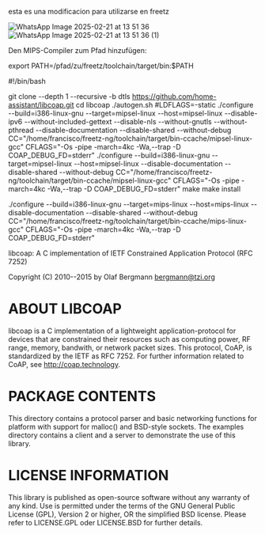esta es una modificacion para utilizarse en freetz


![WhatsApp Image 2025-02-21 at 13 51 36](https://github.com/user-attachments/assets/9c224a59-cada-4b6a-ac37-ed8a97a234ce)
![WhatsApp Image 2025-02-21 at 13 51 36 (1)](https://github.com/user-attachments/assets/cb616299-0412-4ff5-9740-c5da319b0118)




Den MIPS-Compiler zum Pfad hinzufügen:

export PATH=/pfad/zu/freetz/toolchain/target/bin:$PATH


#!/bin/bash

git clone --depth 1 --recursive -b dtls https://github.com/home-assistant/libcoap.git
cd libcoap
./autogen.sh
#LDFLAGS=-static ./configure  --build=i386-linux-gnu --target=mipsel-linux --host=mipsel-linux   --disable-ipv6  --without-included-gettext --disable-nls --without-gnutls --without-pthread  --disable-documentation --disable-shared --without-debug  CC="/home/francisco/freetz-ng/toolchain/target/bin-ccache/mipsel-linux-gcc"   CFLAGS="-Os -pipe -march=4kc -Wa,--trap -D COAP_DEBUG_FD=stderr"
./configure --build=i386-linux-gnu --target=mipsel-linux --host=mipsel-linux   --disable-documentation --disable-shared --without-debug CC="/home/francisco/freetz-ng/toolchain/target/bin-ccache/mipsel-linux-gcc"   CFLAGS="-Os -pipe -march=4kc -Wa,--trap -D COAP_DEBUG_FD=stderr"
make
make install



./configure --build=i386-linux-gnu --target=mips-linux --host=mips-linux --disable-documentation --disable-shared --without-debug CC="/home/francisco/freetz-ng/toolchain/target/bin-ccache/mips-linux-gcc" CFLAGS="-Os -pipe -march=4kc -Wa,--trap -D COAP_DEBUG_FD=stderr"



libcoap: A C implementation of IETF Constrained Application Protocol (RFC 7252)

Copyright (C) 2010--2015 by Olaf Bergmann <bergmann@tzi.org>

ABOUT LIBCOAP
=============

libcoap is a C implementation of a lightweight application-protocol
for devices that are constrained their resources such as computing
power, RF range, memory, bandwith, or network packet sizes. This
protocol, CoAP, is standardized by the IETF as RFC 7252. For further
information related to CoAP, see <http://coap.technology>.

PACKAGE CONTENTS
================

This directory contains a protocol parser and basic networking
functions for platform with support for malloc() and BSD-style
sockets. The examples directory contains a client and a server to
demonstrate the use of this library. 

LICENSE INFORMATION
===================

This library is published as open-source software without any warranty
of any kind. Use is permitted under the terms of the GNU General
Public License (GPL), Version 2 or higher, OR the simplified BSD
license. Please refer to LICENSE.GPL oder LICENSE.BSD for further
details.

